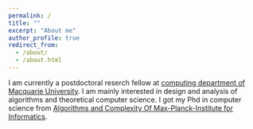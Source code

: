 ```yaml
---
permalink: /
title: ""
excerpt: "About me"
author_profile: true
redirect_from: 
  - /about/
  - /about.html
---
```

I am  currently a postdoctoral reserch fellow at [computing department of Macquarie University](https://www.mq.edu.au/faculty-of-science-and-engineering/departments-and-schools/department-of-computing). I am mainly interested in design and analysis of algorithms and theoretical computer science. 
I got my Phd in computer science from [Algorithms and Complexity Of Max-Planck-Institute for Informatics](https://www.mpi-inf.mpg.de/departments/algorithms-complexity). 



